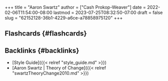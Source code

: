 +++
title = "Aaron Swartz"
author = ["Cash Prokop-Weaver"]
date = 2022-02-06T11:54:00-08:00
lastmod = 2023-07-25T08:32:50-07:00
draft = false
slug = "62152128-36b1-4229-a6ce-a78858975120"
+++

## Flashcards {#flashcards}


## Backlinks {#backlinks}

-   [Style Guide]({{< relref "style_guide.md" >}})
-   [Aaron Swartz | Theory of Change]({{< relref "swartzTheoryChange2010.md" >}})
